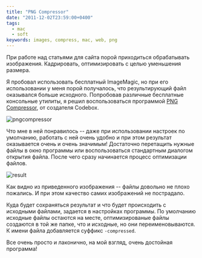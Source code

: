 ```yaml
---
title: "PNG Compressor"
date: "2011-12-02T23:59:00+0400"
tags:
  - mac
  - soft
keywords: images, compress, mac, web, png
---
```

При работе над статьями для сайта порой приходиться обрабатывать изображения. Кадрировать, оптимизировать с целью уменьшения размера.

Я пробовал использовать бесплатный ImageMagic, но при его использовании у меня порой получалось, что результирующий файл оказывался больше исходного. Попробовав различные бесплатные консольные утилиты, я решил воспользоваться программой [PNG Compressor][1], от создателя Codebox.

[1]: http://www.shpakovski.com/png-compressor/
	"PNG Compressor — Native Mac app for lossless PNG compression"

![pngcompressor][]

[pngcompressor]: https://static.juev.org/2011/12/pngcompressor.png

Что мне в ней понравилось -- даже при использовании настроек по умолчанию, работать с ней очень удобно и при этом результат оказывается очень и очень значимым! Достаточно перетащить нужные файлы в окно программы или воспользоваться стандартным диалогом открытия файла. После чего сразу начинается процесс оптимизации файлов.

![result][]

[result]: https://static.juev.org/2011/12/result.png

Как видно из приведенного изображения -- файлы довольно не плохо пожались. И при этом качество самих изображений не пострадало. 

Куда будет сохраняться результат и что будет происходить с исходными файлами, задается в настройках программы. По умолчанию исходные файлы остаются на месте, оптимизированые файлы создаются в той же папке, что и исходные, но они переименовываются. К имени файла добавляется суффикс `-compressed`.

Все очень просто и лаконично, на мой взгляд, очень достойная программа!
